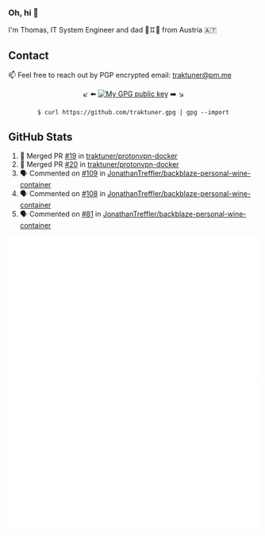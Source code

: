### Oh, hi 👋

I'm Thomas, IT System Engineer and dad 👶♊️👶 from Austria 🇦🇹

<!--
**traktuner/traktuner** is a ✨ _special_ ✨ repository because its `README.md` (this file) appears on your GitHub profile.

Here are some ideas to get you started:

- 🔭 I’m currently working on ...
- 🌱 I’m currently learning ...
- 👯 I’m looking to collaborate on ...
- 🤔 I’m looking for help with ...
- 💬 Ask me about ...
- 📫 How to reach me: ...
- 😄 Pronouns: ...
- ⚡ Fun fact: ...
-->

## Contact
📫 Feel free to reach out by PGP encrypted email:
traktuner@pm.me

<div align="center" markdown="1">

↙️ ⬅️ [![My GPG public key](https://img.shields.io/badge/PGP%20public%20key-6D4AFF?style=for-the-badge)](https://github.com/traktuner.gpg) ➡️ ↘️

```shell
$ curl https://github.com/traktuner.gpg | gpg --import
```

</div>

## GitHub Stats
<!--START_SECTION:activity-->
1. 🎉 Merged PR [#19](https://github.com/traktuner/protonvpn-docker/pull/19) in [traktuner/protonvpn-docker](https://github.com/traktuner/protonvpn-docker)
2. 🎉 Merged PR [#20](https://github.com/traktuner/protonvpn-docker/pull/20) in [traktuner/protonvpn-docker](https://github.com/traktuner/protonvpn-docker)
3. 🗣 Commented on [#109](https://github.com/JonathanTreffler/backblaze-personal-wine-container/issues/109#issuecomment-1925175207) in [JonathanTreffler/backblaze-personal-wine-container](https://github.com/JonathanTreffler/backblaze-personal-wine-container)
4. 🗣 Commented on [#108](https://github.com/JonathanTreffler/backblaze-personal-wine-container/issues/108#issuecomment-1925172651) in [JonathanTreffler/backblaze-personal-wine-container](https://github.com/JonathanTreffler/backblaze-personal-wine-container)
5. 🗣 Commented on [#81](https://github.com/JonathanTreffler/backblaze-personal-wine-container/issues/81#issuecomment-1925171857) in [JonathanTreffler/backblaze-personal-wine-container](https://github.com/JonathanTreffler/backblaze-personal-wine-container)
<!--END_SECTION:activity-->

![](https://github.com/traktuner/traktuner/blob/master/generated/overview.svg)
![](https://github.com/traktuner/traktuner/blob/master/generated/languages.svg)
